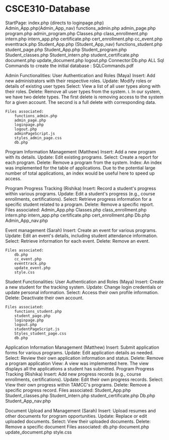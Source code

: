 # CSCE310-Database
StartPage: index.php (directs to loginpage.php)        
    Admin_App.php(Admin_App_nav)
        functions_admin.php
        admin_page.php
        program.php
        admin_program.php
        Classes.php
        class_enrollment.php
        intern.php
        intern_app.php
        certificate.php
        cert_enrollment.php
        cc_event.php
        eventtrack.php
    Student_App.php (Student_App_nav)
        functions_student.php
        student_page.php
        Student_App.php
        Student_program.php
        Student_classes.php
        Student_intern.php
        student_certificate.php
        document.php
        update_document.php
    logout.php
Connector:Db.php
ALL Sql Commands to create the initial database : SQLCommands.pdf

Admin Functionalities: 
User Authentication and Roles (Maya)
 Insert: Add new administrators with their respective roles.
 Update: Modify roles or details of existing user types
Select: View a list of all user types along with their roles.
Delete: Remove all user types from the system.
i. In our system, we have two delete types. The first delete is removing
access to the system for a given account. The second is a full delete with
corresponding data.

	Files associated:
        functions_admin.php
        admin_page.php
        loginpage.php
        logout.php
        adminPageScript.js
        styles_admin_page.css
        db.php

Program Information Management (Matthew) 
Insert: Add a new program with its details.
Update: Edit existing programs.
Select: Create a report for each program.
Delete: Remove a program from the system.
Index: An index was implemented for the table of applications. Due to the potential large number of total applications, an index would be useful here to speed up access.

Program Progress Tracking (Rishika) 
 Insert: Record a student's progress within various programs.
Update: Edit a student's progress (e.g., course enrollments, certifications).
 Select: Retrieve progress information for a specific student related to a program.
 Delete: Remove a specific report.
    Files associated:
        Admin_App.php
        Classes.php
        class_enrollment.php
        intern.php
        intern_app.php
        certificate.php
        cert_enrollment.php
        Db.php
        Admin_App_nav.php

Event management (Sarah)
 Insert: Create an event for various programs.
 Update: Edit an event's details, including student attendance information.
 Select: Retrieve information for each event.
 Delete: Remove an event.

    Files associated:
        db.php
        cc_event.php
        eventtrack.php
        update_event.php
        style.css


Student Functionalities: 
User Authentication and Roles (Maya)
 Insert: Create a new student for the tracking system.
 Update: Change login credentials or update personal information.
 Select: Access their own profile information.
 Delete: Deactivate their own account.

    Files associated:
        functions_student.php
        student_page.php
        loginpage.php
        logout.php
        studentPageScript.js
        Styles_student_page.css
        db.php

Application Information Management (Matthew)
 Insert: Submit application forms for various programs.
 Update: Edit application details as needed.
 Select: Review their own application information and status.
 Delete: Remove a program application
View: A view was implemented here. The view displays all the applications a student has submitted.
Program Progress Tracking (Rishika) 
 Insert: Add new progress records (e.g., course enrollments, certifications).
 Update: Edit their own progress records.
 Select: View their own progress within TAMCC's programs.
Delete: Remove a specific progress record.
    Files associated:
        Student_App.php
        Student_classes.php
        Student_intern.php
        student_certificate.php
        Db.php
        Student_App_nav.php

Document Upload and Management (Sarah)
 Insert: Upload resumes and other documents for program opportunities.
 Update: Replace or edit uploaded documents.
 Select: View their uploaded documents.
 Delete: Remove a specific document
    Files associated:
        db.php
        document.php
        update_document.php
        style.css

